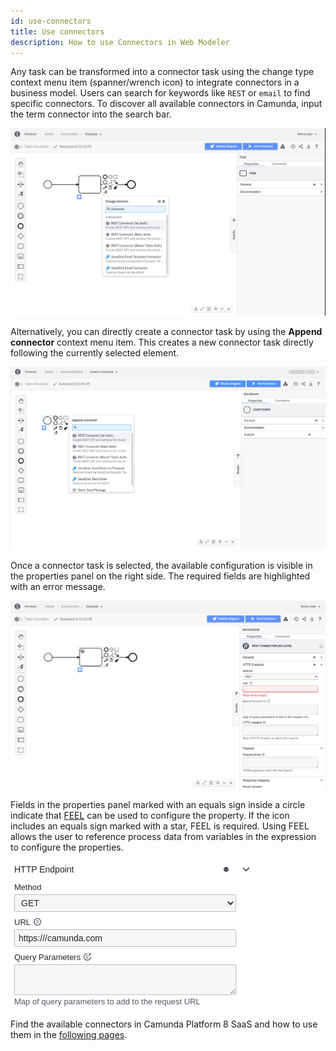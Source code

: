 ```yaml
---
id: use-connectors
title: Use connectors
description: How to use Connectors in Web Modeler
---
```


Any task can be transformed into a connector task using the change type context menu item (spanner/wrench icon) to integrate connectors in a business model. Users can search for keywords like `REST` or `email` to find specific connectors. To discover all available connectors in Camunda, input the term connector into the search bar.

![connectors context menu](img/use-connectors-context-menu.png)

Alternatively, you can directly create a connector task by using the **Append connector** context menu item. This creates a new connector task directly following the currently selected element.

![append connector](img/use-connectors-append.png)

Once a connector task is selected, the available configuration is visible in the properties panel on the right side. The required fields are highlighted with an error message.

![connectors properties panel](img/use-connectors-properties.png)

Fields in the properties panel marked with an equals sign inside a circle indicate that [FEEL](/components/modeler/feel/what-is-feel.md) can be used to configure the property. If the icon includes an equals sign marked with a star, FEEL is required. Using FEEL allows the user to reference process data from variables in the expression to configure the properties.

![feel connectors](img/use-connectors-feel.png)

Find the available connectors in Camunda Platform 8 SaaS and how to use them in the [following pages](./out-of-the-box-connectors/available-connectors-overview.md).
